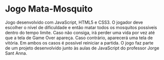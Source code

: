 # Jogo Mata-Mosquito
 Jogo desenvolvido com JavaScript, HTML5 e CSS3.
 O jogador deve escolher o nível de dificuldade e então matar todos os mosquitos possíveis dentro do tempo limite. Caso não consiga, irá perder uma vida por vez até que a tela de Game Over apareça. Caso contrário, aparecerá uma tela de vitória. Em ambos os casos é possível reiniciar a partida.
O jogo faz parte de um projeto desenvolvido junto às aulas de JavaScript do professor Jorge Sant Anna.
